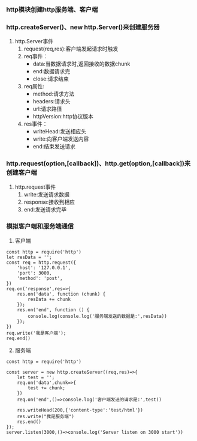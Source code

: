 ### http模块创建http服务端、客户端
### http.createServer()、new http.Server()来创建服务器
1. http.Server事件
    1. request(req,res):客户端发起请求时触发
    2. req事件：
        - data:当数据请求时,返回接收的数据chunk
        - end:数据请求完
        - close:请求结束
    3. req属性:
        - method:请求方法
        - headers:请求头
        - url:请求路径
        - httpVersion:http协议版本
    4. res事件：
        - writeHead:发送相应头
        - write:向客户端发送内容
        - end:结束发送请求
### http.request(option,[callback])、http.get(option,[callback])来创建客户端
1. http.request事件
    1. write:发送请求数据
    2. response:接收到相应
    3. end:发送请求完毕
### 模拟客户端和服务端通信
1. 客户端
```
const http = require('http')
let resData = '';
const req = http.request({
    'host': '127.0.0.1',
    'port': 3000,
    'method': 'post',
})
req.on('response',res=>{
    res.on('data', function (chunk) {
        resData += chunk
    });
    res.on('end', function () {
        console.log(console.log('服务端发送的数据是:',resData))
    });
})
req.write('我是客户端');
req.end()
```
2. 服务端
```
const http = require('http')

const server = new http.createServer((req,res)=>{
    let test = '';
    req.on('data',chunk=>{
        test += chunk;
    })
    req.on('end',()=>console.log('客户端发送的请求是:',test))

    res.writeHead(200,{'content-type':'test/html'})
    res.write("我是服务端")
    res.end()
});
server.listen(3000,()=>console.log('Server listen on 3000 start'))
```